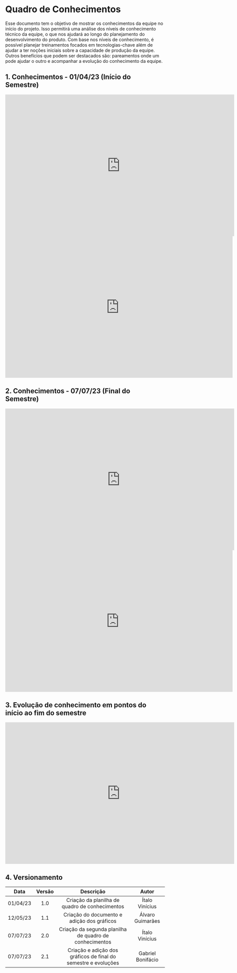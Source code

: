# Quadro de Conhecimentos
Esse documento tem o objetivo de mostrar os conhecimentos da equipe no início do projeto. Isso permitirá uma análise dos níveis de conhecimento técnico da equipe, o que nos ajudará ao longo do planejamento do desenvolvimento do produto. Com base nos níveis de conhecimento, é possível planejar treinamentos focados em tecnologias-chave além de ajudar a ter noções iniciais sobre a capacidade de produção da equipe. Outros benefícios que podem ser destacados são: pareamentos onde um pode ajudar o outro e acompanhar a evolução do conhecimento da equipe.

## 1. Conhecimentos - 01/04/23 (Início do Semestre)

<iframe width="723" height="447" seamless frameborder="0" scrolling="no" src="https://docs.google.com/spreadsheets/d/e/2PACX-1vTqDCI_wTpVicuMxN-GXMciQ0d39Irl2LYT3QwE2aptnKcpiUBuwktUbP80LjXWD9yfG40lgr3_YOI5/pubchart?oid=1457819395&amp;format=image"></iframe>

<iframe width="718" height="447" seamless frameborder="0" scrolling="no" src="https://docs.google.com/spreadsheets/d/e/2PACX-1vTqDCI_wTpVicuMxN-GXMciQ0d39Irl2LYT3QwE2aptnKcpiUBuwktUbP80LjXWD9yfG40lgr3_YOI5/pubchart?oid=491845289&amp;format=image"></iframe>

## 2. Conhecimentos - 07/07/23 (Final do Semestre)

<iframe width="723" height="447" seamless frameborder="0" scrolling="no" src="https://docs.google.com/spreadsheets/d/e/2PACX-1vTqDCI_wTpVicuMxN-GXMciQ0d39Irl2LYT3QwE2aptnKcpiUBuwktUbP80LjXWD9yfG40lgr3_YOI5/pubchart?oid=1119868667&amp;format=interactive"></iframe>

<iframe width="718" height="447" seamless frameborder="0" scrolling="no" src="https://docs.google.com/spreadsheets/d/e/2PACX-1vTqDCI_wTpVicuMxN-GXMciQ0d39Irl2LYT3QwE2aptnKcpiUBuwktUbP80LjXWD9yfG40lgr3_YOI5/pubchart?oid=1737653841&amp;format=interactive"></iframe>

## 3. Evolução de conhecimento em pontos do início ao fim do semestre

<iframe width="723" height="447" seamless frameborder="0" scrolling="no" src="https://docs.google.com/spreadsheets/d/e/2PACX-1vTqDCI_wTpVicuMxN-GXMciQ0d39Irl2LYT3QwE2aptnKcpiUBuwktUbP80LjXWD9yfG40lgr3_YOI5/pubchart?oid=454500078&amp;format=interactive"></iframe>

## 4. Versionamento

<center>

|    Data    | Versão |            Descrição             |      Autor      |
| :--------: | :----: | :------------------------------: | :-------------: |
|  01/04/23  |  1.0   |   Criação da planilha de quadro de conhecimentos                 |  Ítalo Vinícius  |
|  12/05/23  |  1.1   |   Criação do documento e adição dos gráficos                     |  Álvaro Guimarães  |
|  07/07/23  |  2.0   |   Criação da segunda planilha de quadro de conhecimentos         |  Ítalo Vinícius  |
|  07/07/23  |  2.1   |   Criação e adição dos gráficos de final do semestre e evoluções  |  Gabriel Bonifácio  |

</center>
